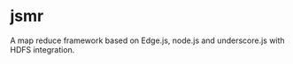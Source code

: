 jsmr
====

A map reduce framework based on Edge.js, node.js and underscore.js with HDFS integration.
